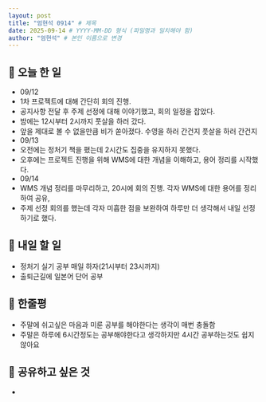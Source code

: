 ```yaml
---
layout: post
title: "엄현석 0914" # 제목
date: 2025-09-14 # YYYY-MM-DD 형식 (파일명과 일치해야 함)
author: "엄현석" # 본인 이름으로 변경
---
```


## 📝 오늘 한 일

- 09/12 
- 1차 프로젝트에 대해 간단히 회의 진행. 
- 공지사항 전달 후 주제 선정에 대해 이야기했고, 회의 일정을 잡았다.
- 밤에는 12시부터 2시까지 풋살을 하러 갔다. 
- 앞을 제대로 볼 수 없을만큼 비가 쏟아졌다. 수영을 하러 간건지 풋살을 하러 간건지
- 09/13
- 오전에는 정처기 책을 폈는데 2시간도 집중을 유지하지 못했다.
- 오후에는 프로젝트 진행을 위해 WMS에 대한 개념을 이해하고, 용어 정리를 시작했다.
- 09/14
- WMS 개념 정리를 마무리하고, 20시에 회의 진행. 각자 WMS에 대한 용어를 정리하여 공유, 
- 주제 선정 회의를 했는데 각자 미흡한 점을 보완하여 하루만 더 생각해서 내일 선정하기로 했다. 

## 🎯 내일 할 일

- 정처기 실기 공부 매일 하자(21시부터 23시까지)
- 출퇴근길에 일본어 단어 공부

## 💭 한줄평

- 주말에 쉬고싶은 마음과 미룬 공부를 해야한다는 생각이 매번 충돌함
- 주말은 하루에 6시간정도는 공부해야한다고 생각하지만 4시간 공부하는것도 쉽지 않아요

## 🔗 공유하고 싶은 것

-  
